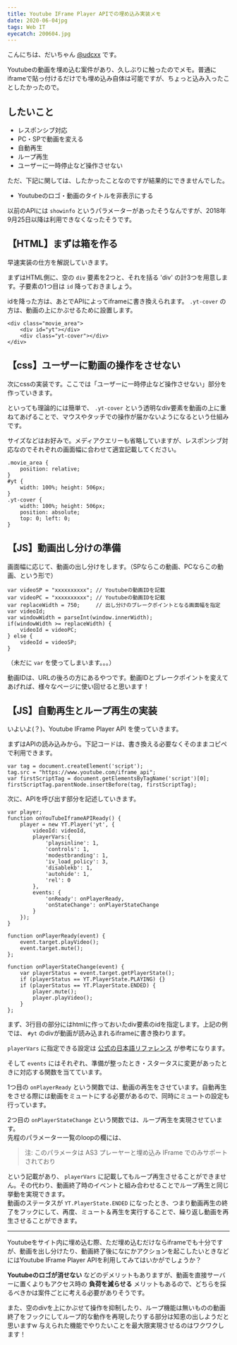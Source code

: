 ```yaml
---
title: Youtube IFrame Player APIでの埋め込み実装メモ
date: 2020-06-04jpg
tags: Web IT
eyecatch: 200604.jpg
---
```


こんにちは、だいちゃん [@udcxx](https://twitter.com/udc_xx) です。

Youtubeの動画を埋め込む案件があり、久しぶりに触ったのでメモ。普通にiframeで貼っ付けるだけでも埋め込み自体は可能ですが、ちょっと込み入ったことしたかったので。

## したいこと

* レスポンシブ対応
* PC・SPで動画を変える
* 自動再生
* ループ再生
* ユーザーに一時停止など操作させない

ただ、下記に関しては、したかったことなのですが結果的にできませんでした。

* Youtubeのロゴ・動画のタイトルを非表示にする

以前のAPIには `showinfo` というパラメーターがあったそうなんですが、2018年9月25日以降は利用できなくなったそうです。

## 【HTML】まずは箱を作る

早速実装の仕方を解説していきます。

まずはHTML側に、空の `div` 要素を2つと、それを括る 'div' の計3つを用意します。子要素の1つ目は `id` 降っておきましょう。

idを降った方は、あとでAPIによってiframeに書き換えられます。 `.yt-cover` の方は、動画の上にかぶせるために設置します。

```
<div class="movie_area">
	<div id="yt"></div>
	<div class="yt-cover"></div>
</div>
```

## 【css】ユーザーに動画の操作をさせない

次にcssの実装です。ここでは「ユーザーに一時停止など操作させない」部分を作っていきます。

といっても理論的には簡単で、 `.yt-cover` という透明なdiv要素を動画の上に重ねてあげることで、マウスやタッチでの操作が届かないようになるという仕組みです。

サイズなどはお好みで。メディアクエリーも省略していますが、レスポンシブ対応なのでそれぞれの画面幅に合わせて適宜記載してください。

```
.movie_area {
	position: relative;
}
#yt {
	width: 100%; height: 506px;
}
.yt-cover {
	width: 100%; height: 506px;
	position: absolute;
	top: 0; left: 0;
}
```

## 【JS】動画出し分けの準備

画面幅に応じて、動画の出し分けをします。（SPならこの動画、PCならこの動画、という形で）

```
var videoSP = "xxxxxxxxxx"; // Youtubeの動画IDを記載
var videoPC = "xxxxxxxxxx"; // Youtubeの動画IDを記載
var replaceWidth = 750; 	// 出し分けのブレークポイントとなる画面幅を指定
var videoId;
var windowWidth = parseInt(window.innerWidth);
if(windowWidth >= replaceWidth) {
    videoId = videoPC;
} else {
    videoId = videoSP;
}
```

（未だに `var` を使ってしまいます。。。）

動画IDは、URLの後ろの方にあるやつです。動画IDとブレークポイントを変えてあげれば、様々なページに使い回せると思います！

## 【JS】自動再生とループ再生の実装

いよいよ(？)、Youtube IFrame Player API を使っていきます。

まずはAPIの読み込みから。下記コードは、書き換える必要なくそのままコピペで利用できます。

```
var tag = document.createElement('script');
tag.src = "https://www.youtube.com/iframe_api";
var firstScriptTag = document.getElementsByTagName('script')[0];
firstScriptTag.parentNode.insertBefore(tag, firstScriptTag);
```

次に、APIを呼び出す部分を記述していきます。

```
var player;
function onYouTubeIframeAPIReady() {
    player = new YT.Player('yt', {
        videoId: videoId,
        playerVars:{
            'playsinline': 1,
            'controls': 1,
            'modestbranding': 1,
            'iv_load_policy': 3,
            'disablekb': 1,
            'autohide': 1,
            'rel': 0
        },
        events: {
			'onReady': onPlayerReady,
			'onStateChange': onPlayerStateChange
        }
    });
}

function onPlayerReady(event) {
    event.target.playVideo();
    event.target.mute();
};

function onPlayerStateChange(event) {
    var playerStatus = event.target.getPlayerState();
    if (playerStatus == YT.PlayerState.PLAYING) {}
    if (playerStatus == YT.PlayerState.ENDED) {
        player.mute();
        player.playVideo();
    }
};
```

まず、3行目の部分にはhtmlに作っておいたdiv要素のidを指定します。上記の例では、 `#yt` のdivが動画が読み込まれるiframeに書き換わります。

`playerVars` に指定できる設定は [公式の日本語リファレンス](https://developers.google.com/youtube/player_parameters?hl=ja) が参考になります。

そして `events` にはそれぞれ、準備が整ったとき・スタータスに変更があったときに対応する関数を当てています。

1つ目の `onPlayerReady` という関数では、動画の再生をさせています。自動再生をさせる際には動画をミュートにする必要があるので、同時にミュートの設定も行っています。

2つ目の `onPlayerStateChange` という関数では、ループ再生を実現させています。    
先程のパラメーター一覧のloopの欄には、

> 注: このパラメータは AS3 プレーヤーと埋め込み IFrame でのみサポートされており

という記載があり、 `playerVars` に記載してもループ再生させることができません。その代わり、動画終了時のイベントと組み合わせることでループ再生と同じ挙動を実現できます。    
動画のステータスが `YT.PlayerState.ENDED` になったとき、つまり動画再生の終了をフックにして、再度、ミュート＆再生を実行することで、繰り返し動画を再生させることができます。

-----

Youtubeをサイト内に埋め込む際、ただ埋め込むだけならiframeでも十分ですが、動画を出し分けたり、動画終了後になにかアクションを起こしたいときなどにはYoutube IFrame Player APIを利用してみてはいかがでしょうか？

**Youtubeのロゴが消せない** などのデメリットもありますが、動画を直接サーバーに置くよりもアクセス時の **負荷を減らせる** メリットもあるので、どちらを採るべきかは案件ごとに考える必要がありそうです。

また、空のdivを上にかぶせて操作を抑制したり、ループ機能は無いものの動画終了をフックにしてループ的な動作を再現したりする部分は知恵の出しようだと思いますw 与えられた機能でやりたいことを最大限実現させるのはワクワクします！
